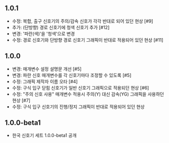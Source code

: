 1.0.1
-----
 * 수정: 복합, 출구 신호기의 주의/감속 신호가 각각 반대로 되어 있던 현상 [#9]
 * 추가: (단방향) 경로 신호기에 청색 신호기 추가 [#12]
 * 변경: '파란(색)'을 '청색'으로 변경
 * 수정: 경로 신호기와 단방향 경로 신호기 그래픽이 반대로 적용되어 있던 현상 [#11]

1.0.0
-----
 * 변경: 매개변수 설정 설명문 개선 [#5]
 * 변경: 파란 신호 매개변수를 각 신호기마다 조정할 수 있도록 [#5]
 * 수정: 그래픽 제작자 이름 오타 [#4]
 * 수정: 구식 입구 닫힘 신호기가 일반 신호기 그래픽으로 적용되던 현상 [#6]
 * 수정: "주의 신호 사용" 매개변수 적용시 주의(Y) 대신 감속(YG) 그래픽을 사용하던 현상 [#7]
 * 수정: 구식 입구 신호기의 진행/정지 그래픽이 반대로 적용되어 있던 현상

1.0.0-beta1
-----
 * 한국 신호기 세트 1.0.0-beta1 공개